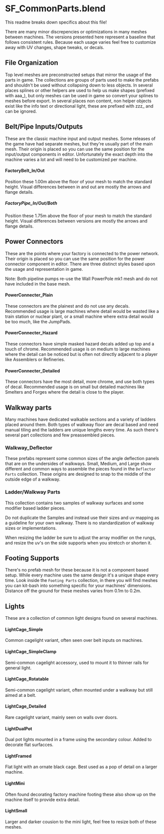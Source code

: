 # SF_CommonParts.blend
This readme breaks down specifics about this file!

There are many minor discrepencies or optimizations in many meshes between machines.
The versions presented here represent a baseline that follows consistent rules.
Because each usage varies feel free to customize away with UV changes, shape tweaks, or decals.

## File Organization
Top level meshes are preconstructed setups that mirror the usage of the parts in game.
The collections are groups of parts used to make the prefabs and shouldn't be used without collapsing down to less objects.
In several places splines or other helpers are used to help us make shapes (prefixed with aaa_), but only meshes can be used in game so convert your splines to meshes before export.
In several places non content, non helper objects exist like the info text or directional light, these are prefixed with zzz_ and can be ignored.

## Belt/Pipe Inputs/Outputs
These are the classic machine input and output meshes.
Some releases of the game have had separate meshes, but they're usually part of the main mesh.
Their origin is placed so you can use the same position for the input/output components in editor.
Unfortunately the exact depth into the machine varies a lot and will need to be customized per machine.

#### FactoryBelt_In/Out
Position these 1.00m above the floor of your mesh to match the standard height.
Visual differences between in and out are mostly the arrows and flange details.

##### FactoryPipe_In/Out/Both
Position these 1.75m above the floor of your mesh to match the standard height.
Visual differences between versions are mostly the arrows and flange details.

## Power Connectors
These are the points where your factory is connected to the power network.
Their origin is placed so you can use the same position for the power connector component in editor.
There are three distinct styles based upon the usage and representation in game.

Note: Both pipeline pumps re-use the Wall PowerPole mk1 mesh and do not have included in the base mesh.

#### PowerConnecter_Plain
These connectors are the plainest and do not use any decals.
Recommended usage is large machines where detail would be wasted like a train station or nuclear plant, or a small machine where extra detail would be too much, like the JumpPads.

#### PowerConnecter_Hazard
These connectors have simple masked hazard decals added up top and a touch of chrome.
Recommended usage is on medium to large machines where the detail can be noticed but is often not directly adjacent to a player like Assemblers or Refineries.

#### PowerConnecter_Detailed
These connectors have the most detail, more chrome, and use both types of decal.
Recommended usage is on small but detailed machines like Smelters and Forges where the detail is close to the player.

## Walkway parts
Many machines have dedicated walkable sections and a variety of ladders placed around them. Both types of walkway floor are decal based and need manual tiling and the ladders are unique lengths every time. As such there's several part collections and few preassembled pieces.

### Walkway_Deflector
These prefabs represent some common sizes of the angle deflection panels that are on the undersides of walkways. Small, Medium, and Large show different and common ways to assemble the pieces found in the `Deflector Parts` collection. These origins are designed to snap to the middle of the outside edge of a walkway.

### Ladder/Walkway Parts
This collection contains two samples of walkway surfaces and some modifier based ladder pieces.

Do not duplicate the Samples and instead use their sizes and uv mapping as a guideline for your own walkway. There is no standardization of walkway sizes or implementations.

When resizing the ladder be sure to adjust the array modifier on the rungs, and resize the uv's on the side supports when you stretcch or shorten it.

## Footing Supports
There's no prefab mesh for these because it is not a component based setup. While every machine uses the same design it's a unique shape every time.
Look inside the `Footing Parts` collection, in there you will find meshes you can kit-bash into something specific for your machines' dimensions.
Distance off the ground for these meshes varies from 0.1m to 0.2m.

## Lights
These are a collection of common light designs found on several machines.

#### LightCage_Simple
Common cagelight variant, often seen over belt inputs on machines.

#### LightCage_SimpleClamp
Semi-common cagelight accessory, used to mount it to thinner rails for general light.

#### LightCage_Rotatable
Semi-common cagelight variant, often mounted under a walkway but still aimed at a belt.

#### LightCage_Detailed
Rare cagelight variant, mainly seen on walls over doors.

#### LightDualPot
Dual pot lights mounted in a frame using the secondary colour. Added to decorate flat surfacces.

#### LightFramed
Flat light with an ornate black cage. Best used as a pop of detail on a larger machine.

#### LightMini
Often found decorating factory machine footing these also show up on the machine itself to provide extra detail.

#### LightSmall
Larger and darker cousion to the mini light, feel free to resize both of these meshes.
